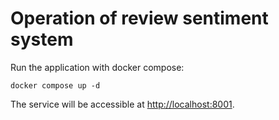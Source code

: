 # Operation of review sentiment system

Run the application with docker compose:

```
docker compose up -d
```

The service will be accessible at [http://localhost:8001](http://localhost:8001).
